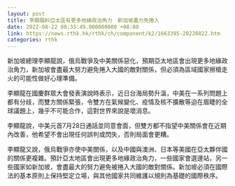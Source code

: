 ```yaml
---
layout: post
title: 李顯龍料亞太區有更多地緣政治角力　新加坡盡力免捲入
date: 2022-08-22 00:33:49.000000000 +08:00
link: https://news.rthk.hk/rthk/ch/component/k2/1663395-20220822.htm
categories: rthk
---
```


新加坡總理李顯龍說，俄烏戰爭及中美關係惡化，預期亞太地區會出現更多地緣政治角力，新加坡會盡最大努力避免捲入大國的敵對關係，但必須為區域國家擦槍走火的可能性做好心理準備。

李顯龍在國慶群眾大會發表演說時表示，近日台海局勢升溫，中美在一系列問題上都有分歧，而雙方關係緊張，令雙方在氣候變化、疫情及核不擴散等迫在眉睫的全球議題上，幾乎不可能合作，這對世界來說是壞消息。

李顯龍說，中美元首7月28日通話並同意會面，但雙方都不指望中美關係會在近期內改善，他希望不會出現任何誤判或閃失，否則局面會更糟。

李顯龍又說，俄烏戰爭亦使中美關係，以及中國與澳洲、日本等美國在亞太夥伴國的關係更複雜。預計亞太地區會出現更多地緣政治角力，一些國家會選邊站，另一些國家如新加坡，會盡最大的努力避免被捲入大國的敵對關係。新加坡必須在國際法的基本原則上保持堅定立場，與其他國家共同維護以規則為基礎的國際秩序。
